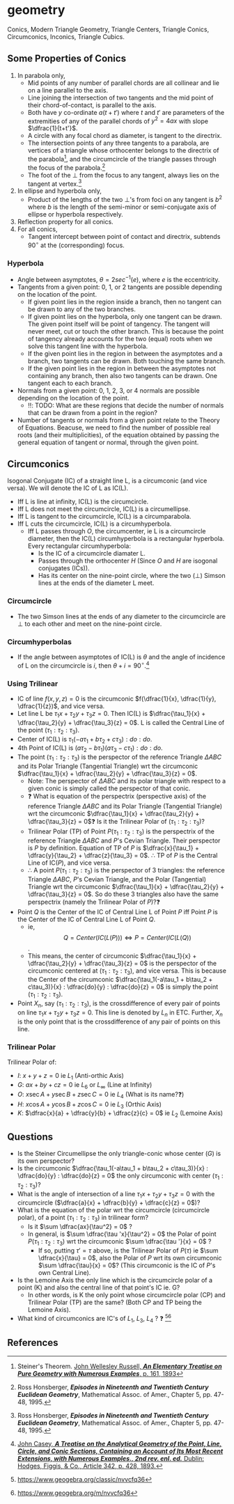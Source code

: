 # geometry
Conics, Modern Triangle Geometry, Triangle Centers, Triangle Conics, Circumconics, Inconics, Triangle Cubics.

## Some Properties of Conics

1. In parabola only,   
     - Mid points of any number of parallel chords are all collinear and lie on a line parallel to the axis.
     - Line joining the intersection of two tangents and the mid point of their chord-of-contact, is parallel to the axis.
     - Both have $`y`$ co-ordinate $`a(t+t')`$ where $`t`$ and $`t'`$ are parameters of the extremities of any of the parallel chords of $`y^2 = 4ax`$
       with slope $`\dfrac{1}{t+t'}`$.
     - A circle with any focal chord as diameter, is tangent to the directrix.
     - The intersection points of any three tangents to a parabola, are vertices of a triangle whose orthocenter belongs to the directrix of the parabola[^5], and the circumcircle of the triangle passes through the focus of the parabola.[^3]
     - The foot of the $`\perp`$ from the focus to any tangent, always lies on the tangent at vertex.[^3] 
3. In ellipse and hyperbola only,
     - Product of the lengths of the two $`\perp`$'s from foci on any tangent is $`b^2`$ where $`b`$ is the length of the semi-minor or semi-conjugate axis of ellipse or hyperbola respectively.
5. Reflection property for all conics.
6. For all conics,
    - Tangent intercept between point of contact and directrix, subtends $`90^\circ`$ at the (corresponding) focus.

### Hyperbola

- Angle between asymptotes, $`\theta = 2sec^{-1}(e)`$, where $`e`$ is the eccentricity.
- Tangents from a given point: 0, 1, or 2 tangents are possible depending on the location of the point.
     - If given point lies in the region inside a branch, then no tangent can be drawn to any of the two branches.
     - If given point lies on the hyperbola, only one tangent can be drawn. The given point itself will be point of tangency. The tangent will never meet, cut or touch the other branch. This is because the point of tangency already accounts for the two (equal) roots when we solve this tangent line with the hyperbola.
     - If the given point lies in the region in between the asymptotes and a branch, two tangents can be drawn. Both touching the same branch.
     - If the given point lies in the region in between the asymptotes not containing any branch, then also two tangents can be drawn. One tangent each to each branch.
- Normals from a given point: 0, 1, 2, 3, or 4 normals are possible depending on the location of the point.
     - ‼️: TODO: What are these regions that decide the number of normals that can be drawn from a point in the region?
- Number of tangents or normals from a given point relate to the Theory of Equations. Beacuse, we need to find the number of possible real roots (and their multiplicities), of the equation obtained by passing the general equation of tangent or normal, through the given point.

## Circumconics

Isogonal Conjugate (IC) of a straight line L, is a circumconic (and vice versa). We will denote the IC of L as IC(L).

- Iff L is line at infinity, IC(L) is the circumcircle.
- Iff L does not meet the circumcircle, IC(L) is a circumellipse.
- Iff L is tangent to the circumcircle, IC(L) is a circumparabola.
- Iff L cuts the circumcircle, IC(L) is a circumhyperbola.
   - Iff L passes through $`O`$, the circumcenter, ie L is a circumcircle diameter, then the IC(L) circumhyperbola is a rectangular hyperbola. Every rectangular circumhyperbola:
       - Is the IC of a circumcircle diamater L.
       - Passes through the orthocenter $`H`$ (Since $`O`$ and $`H`$ are isogonal conjugates (ICs)).
       - Has its center on the nine-point circle, where the two ($`\perp`$) Simson lines at the ends of the diameter L meet.

### Circumcircle

- The two Simson lines at the ends of any diameter to the circumcircle are $`\perp`$ to each other and meet on the nine-point circle.

### Circumhyperbolas

- If the angle between asymptotes of IC(L) is $`\theta`$ and the angle of incidence of L on the circumcircle is $`i`$, then $`\theta + i = 90^\circ`$.[^4]


### Using Trilinear

- IC of line $`f(x, y, z) = 0`$ is the circumconic $`f(\dfrac{1}{x}, \dfrac{1}{y}, \dfrac{1}{z})`$, and vice versa.
- Let line L be $`\tau_1x + \tau_2y + \tau_3z = 0`$. Then IC(L) is $`\dfrac{\tau_1}{x} + \dfrac{\tau_2}{y} + \dfrac{\tau_3}{z} = 0`$. L is called the Central Line of the point $`(\tau_1 : \tau_2 : \tau_3)`$.
- Center of IC(L) is $`\tau_1(-a\tau_1 + b\tau_2 + c\tau_3) : do : do`$.
- 4th Point of IC(L) is $`(a\tau_2 - b\tau_1)(a\tau_3 - c\tau_1) : do : do`$.
- The point $`(\tau_1 : \tau_2 : \tau_3)`$ is the perspector of the reference Triangle $`\Delta ABC`$ and its Polar Triangle (Tangential Triangle) wrt the circumconic $`\dfrac{\tau_1}{x} + \dfrac{\tau_2}{y} + \dfrac{\tau_3}{z} = 0`$.
     - Note: The perspector of $`\Delta ABC`$ and its polar triangle with respect to a given conic is simply called the perspector of that conic.
     - ❓ What is equation of the perspectrix (perspective axis) of the reference Triangle $`\Delta ABC`$ and its Polar Triangle (Tangential Triangle) wrt the circumconic  $`\dfrac{\tau_1}{x} + \dfrac{\tau_2}{y} + \dfrac{\tau_3}{z} = 0`$❓ Is it the Trilinear Polar of $`(\tau_1 : \tau_2 : \tau_3)`$?
     - Trilinear Polar (TP) of Point $`P(\tau_1 : \tau_2 : \tau_3)`$ is the perspectrix of the reference Triangle $`\Delta ABC`$ and $P$'s Cevian Triangle. Their perspector is $P$ by definition. Equation of TP of $P$ is $`\dfrac{x}{\tau_1} + \dfrac{y}{\tau_2} + \dfrac{z}{\tau_3} = 0`$. $\therefore$ TP of $P$ is the Central Line of IC($P$), and vice versa.
     - $\therefore$ A point $P(\tau_1 : \tau_2 : \tau_3)$ is the perspector of 3 triangles: the reference Triangle $`\Delta ABC`$, $P$'s Cevian Triangle, and the Polar (Tangential) Triangle wrt the circumconic  $`\dfrac{\tau_1}{x} + \dfrac{\tau_2}{y} + \dfrac{\tau_3}{z} = 0`$. So do these 3 triangles also have the same perspectrix (namely the Trilinear Polar of $P$)?❓
- Point $Q$ is the Center of the IC of Central Line L of Point $P$ iff Point $P$ is the Center of the IC of Central Line L of Point $Q$.
     - ie, $$Q = Center(IC(L(P))) \iff P = Center(IC(L(Q))$$.
     - This means, the center of circumconic $`\dfrac{\tau_1}{x} + \dfrac{\tau_2}{y} + \dfrac{\tau_3}{z} = 0`$ is the perspector of the circumconic centered at $`(\tau_1 : \tau_2 : \tau_3)`$, and vice versa. This is because the Center of the circumconic $`\dfrac{\tau_1(-a\tau_1 + b\tau_2 + c\tau_3)}{x} : \dfrac{do}{y} : \dfrac{do}{z} = 0`$ is simply the point $`(\tau_1 : \tau_2 : \tau_3)`$.
- Point $`X_n`$, say $`(\tau_1 : \tau_2 : \tau_3)`$, is the crossdifference of every pair of points on line $`\tau_1x + \tau_2y + \tau_3z = 0`$. This line is denoted by $`L_n`$ in ETC. Further, $`X_n`$ is the only point that is the crossdifference of any pair of points on this line.

### Trilinear Polar

Trilinear Polar of:
- $I$: $x + y + z = 0$ ie $L_1$ (Anti-orthic Axis)
- $G$: $ax + by + cz = 0$ ie $L_6$ or $L_\infty$ (Line at Infinity)
- $O$: $x { } \sec A + y { } \sec B + z { } \sec C = 0$ ie $L_4$ (What is its name?❓)
- $H$: $x { } \cos A + y { } \cos B + z { } \cos C = 0$ ie $L_3$ (Orthic Axis)
- $K$: $\dfrac{x}{a} + \dfrac{y}{b} + \dfrac{z}{c} = 0$ ie $L_2$ (Lemoine Axis)

## Questions 
- Is the Steiner Circumellipse the only triangle-conic whose center ($G$) is its own perspector?
- Is the circumconic $`\dfrac{\tau_1(-a\tau_1 + b\tau_2 + c\tau_3)}{x} : \dfrac{do}{y} : \dfrac{do}{z} = 0`$ the only circumconic with center $`(\tau_1 : \tau_2 : \tau_3)`$?
- What is the angle of intersection of a line $`\tau_1x + \tau_2y + \tau_3z = 0`$ with the circumcircle ($`\dfrac{a}{x} + \dfrac{b}{y} + \dfrac{c}{z} = 0`$)?
- What is the equation of the polar wrt the circumcircle (circumcircle polar), of a point $`(\tau_1 : \tau_2 : \tau_3)`$ in trilinear form?
     - Is it $`\sum \dfrac{ax}{\tau^2} = 0`$ ?
     - In general, is $`\sum \dfrac{\tau 'x}{\tau^2} = 0`$ the Polar of point $`P(\tau_1 : \tau_2 : \tau_3)`$ wrt the circumconic $`\sum \dfrac{\tau '}{x} = 0`$ ?
          - If so, putting $`\tau ' = \tau`$ above, is the Trilinear Polar of $P(\tau$) ie $`\sum \dfrac{x}{\tau} = 0`$, also the Polar of $P$ wrt its own circumconic $`\sum \dfrac{\tau}{x} = 0`$? (This circumconic is the IC of $P$'s own Central Line).
- Is the Lemoine Axis the only line which is the circumcircle polar of a point (K) and also the central line of that point's IC ie. G?
     - In other words, is K the only point whose circumcircle polar (CP) and Trilinear Polar (TP) are the same? (Both CP and TP being the Lemoine Axis).
- What kind of circumconics are IC's of $L_1$, $L_3$, $L_4$ ? ❓ [^1][^2]

## References
[^3]: Ross Honsberger, ***Episodes in Nineteenth and Twentieth Century Euclidean Geometry***, Mathematical Assoc. of Amer., Chapter 5, pp. 47-48, 1995.
[^4]: [John Casey, ***A Treatise on the Analytical Geometry of the Point, Line, Circle, and Conic Sections, Containing an Account of Its Most Recent Extensions, with Numerous Examples., 2nd rev. enl. ed.*** Dublin: Hodges, Figgis, & Co., Article 342, p. 428, 1893.](https://archive.org/details/treatiseonanalyt00caseuoft/treatiseonanalyt00caseuoft/page/n465/mode/2up)
[^5]: Steiner's Theorem. [John Wellesley Russell, ***An Elementary Treatise on Pure Geometry with Numerous Examples***, p. 161, 1893](https://archive.org/details/cu31924059551501/page/n184/mode/1up)
[^1]: https://www.geogebra.org/classic/nvvcfq36
[^2]: https://www.geogebra.org/m/nvvcfq36

